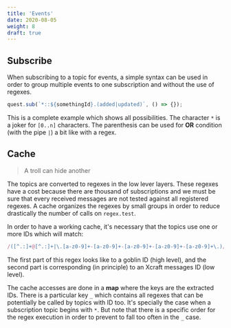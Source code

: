 ```yaml
---
title: 'Events'
date: 2020-08-05
weight: 8
draft: true
---
```


## Subscribe

When subscribing to a topic for events, a simple syntax can be used in order to
group multiple events to one subscription and without the use of regexes.

```js
quest.sub(`*::${somethingId}.(added|updated)`, () => {});
```

This is a complete example which shows all possibilities. The character `*` is a
joker for `[0..n]` characters. The parenthesis can be used for **OR** condition
(with the pipe `|`) a bit like with a regex.

## Cache

> A troll can hide another

The topics are converted to regexes in the low lever layers. These regexes have
a cost because there are thousand of subscriptions and we must be sure that
every received messages are not tested against all registered regexes. A cache
organizes the regexes by small groups in order to reduce drastically the number
of calls on `regex.test`.

In order to have a working cache, it's necessary that the topics use one or more
IDs which will match:

```js
/([^.:]+@[^.:]+|\.[a-z0-9]+-[a-z0-9]+-[a-z0-9]+-[a-z0-9]+-[a-z0-9]+\.)/g;
```

The first part of this regex looks like to a goblin ID (high level), and the
second part is corresponding (in principle) to an Xcraft messages ID (low
level).

The cache accesses are done in a **map** where the keys are the extracted IDs.
There is a particular key `_` which contains all regexes that can be potentially
be called by topics with ID too. It's specially the case when a subscription
topic begins with `*`. But note that there is a specific order for the regex
execution in order to prevent to fall too often in the `_` case.

